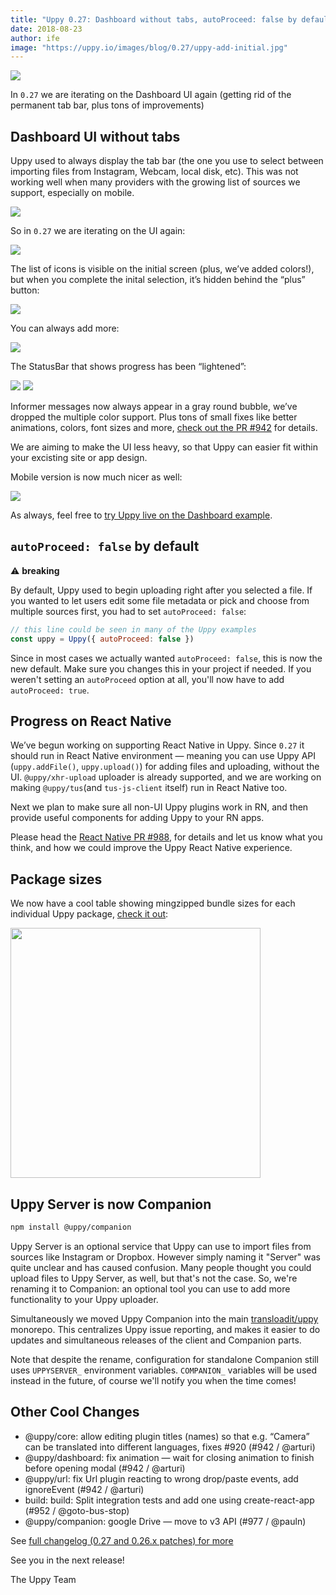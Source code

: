 ```yaml
---
title: "Uppy 0.27: Dashboard without tabs, autoProceed: false by default, work on React Native"
date: 2018-08-23
author: ife
image: "https://uppy.io/images/blog/0.27/uppy-add-initial.jpg"
---
```


<img src="/images/blog/0.27/uppy-add-initial.jpg">

In `0.27` we are iterating on the Dashboard UI again (getting rid of the permanent tab bar, plus tons of improvements)

<!--more-->

## Dashboard UI without tabs

Uppy used to always display the tab bar (the one you use to select between importing files from Instagram, Webcam, local disk, etc). This was not working well when many providers with the growing list of sources we support, especially on mobile.

<img src="/images/blog/0.27/uppy-with-tabs.jpg">

So in `0.27` we are iterating on the UI again:

<img src="/images/blog/0.27/uppy-add-initial.jpg">

The list of icons is visible on the initial screen (plus, we’ve added colors!), but when you complete the inital selection, it’s hidden behind the “plus” button:

<img src="/images/blog/0.27/uppy-files-selected.jpg">

You can always add more:

<img src="/images/blog/0.27/uppy-add-more.jpg">

The StatusBar that shows progress has been “lightened”:

<img src="/images/blog/0.27/uppy-upload-in-progress.jpg">

<img src="/images/blog/0.27/uppy-upload-complete.jpg">

Informer messages now always appear in a gray round bubble, we’ve dropped the multiple color support. Plus tons of small fixes like better animations, colors, font sizes and more, [check out the PR #942](https://github.com/transloadit/uppy/pull/942) for details.

We are aiming to make the UI less heavy, so that Uppy can easier fit within your excisting site or app design.

Mobile version is now much nicer as well:

<img src="/images/blog/0.27/uppy-mobile.jpg">

As always, feel free to [try Uppy live on the Dashboard example](https://uppy.io/examples/dashboard/).

## `autoProceed: false` by default

⚠️ **breaking**

By default, Uppy used to begin uploading right after you selected a file. If you wanted to let users edit some file metadata or pick and choose from multiple sources first, you had to set `autoProceed: false`:

```js
// this line could be seen in many of the Uppy examples
const uppy = Uppy({ autoProceed: false })
```

Since in most cases we actually wanted `autoProceed: false`, this is now the new default. Make sure you changes this in your project if needed. If you weren't setting an `autoProceed` option at all, you'll now have to add `autoProceed: true`.

## Progress on React Native

We’ve begun working on supporting React Native in Uppy. Since `0.27` it should run in React Native environment — meaning you can use Uppy API (`uppy.addFile()`, `uppy.upload()`) for adding files and uploading, without the UI. `@uppy/xhr-upload` uploader is already supported, and we are working on making `@uppy/tus`(and `tus-js-client` itself) run in React Native too.

Next we plan to make sure all non-UI Uppy plugins work in RN, and then provide useful components for adding Uppy to your RN apps.

Please head the [React Native PR #988](https://github.com/transloadit/uppy/pull/988), for details and let us know what you think, and how we could improve the Uppy React Native experience.

## Package sizes

We now have a cool table showing mingzipped bundle sizes for each individual Uppy package, [check it out](https://uppy.io/docs/stats/#bundle-sizes):

<img width="400" src="/images/blog/0.27/uppy-sizes.png">

## Uppy Server is now Companion

```bash
npm install @uppy/companion
```

Uppy Server is an optional service that Uppy can use to import files from sources like Instagram or Dropbox. However simply naming it "Server" was quite unclear and has caused confusion. Many people thought you could upload files to Uppy Server, as well, but that's not the case. So, we're renaming it to Companion: an optional tool you can use to add more functionality to your Uppy uploader.

Simultaneously we moved Uppy Companion into the main [transloadit/uppy](https://github.com/transloadit/uppy) monorepo. This centralizes Uppy issue reporting, and makes it easier to do updates and simultaneous releases of the client and Companion parts.

Note that despite the rename, configuration for standalone Companion still uses `UPPYSERVER_` environment variables. `COMPANION_` variables will be used instead in the future, of course we'll notify you when the time comes!

## Other Cool Changes

- @uppy/core: allow editing plugin titles (names) so that e.g. “Camera” can be translated into different languages, fixes #920 (#942 / @arturi)
- @uppy/dashboard: fix animation — wait for closing animation to finish before opening modal (#942 / @arturi)
- @uppy/url: fix Url plugin reacting to wrong drop/paste events, add ignoreEvent (#942 / @arturi)
- build: build: Split integration tests and add one using create-react-app (#952 / @goto-bus-stop)
- @uppy/companion: google Drive — move to v3 API (#977 / @pauln)

See [full changelog (0.27 and 0.26.x patches) for more](https://github.com/transloadit/uppy/blob/master/CHANGELOG.md#0270)

See you in the next release!

The Uppy Team
